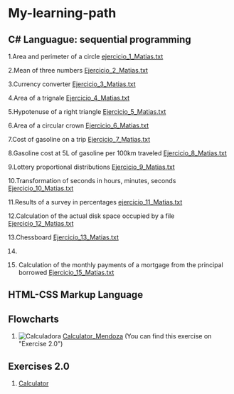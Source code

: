 # My-learning-path

## C# Languague: sequential programming

1.Area and perimeter of a circle
	[ejercicio_1_Matias.txt](https://github.com/Matias-14/My-learning-path/files/10907174/ejercicio_1_Matias.txt)

2.Mean of three numbers
  [Ejercicio_2_Matias.txt](https://github.com/Matias-14/My-learning-path/files/10907057/Ejercicio_2_Matias.txt)
  
3.Currency converter
  [Ejercicio_3_Matias.txt](https://github.com/Matias-14/My-learning-path/files/10907074/Ejercicio_3_Matias.txt)
  
4.Area of a trignale
  [Ejercicio_4_Matias.txt](https://github.com/Matias-14/My-learning-path/files/10907155/Ejercicio_4_Matias.txt)
  
5.Hypotenuse of a right triangle
  [Ejercicio_5_Matias.txt](https://github.com/Matias-14/My-learning-path/files/10907158/Ejercicio_5_Matias.txt)
  
6.Area of a circular crown
  [Ejercicio_6_Matias.txt](https://github.com/Matias-14/My-learning-path/files/10907161/Ejercicio_6_Matias.txt)

7.Cost of gasoline on a trip
  [Ejercicio_7_Matias.txt](https://github.com/Matias-14/My-learning-path/files/10907163/Ejercicio_7_Matias.txt)

8.Gasoline cost at 5L of gasoline per 100km traveled
  [Ejercicio_8_Matias.txt](https://github.com/Matias-14/My-learning-path/files/10907164/Ejercicio_8_Matias.txt)

9.Lottery proportional distributions
  [Ejercicio_9_Matias.txt](https://github.com/Matias-14/My-learning-path/files/10907167/Ejercicio_9_Matias.txt)

10.Transformation of seconds in hours, minutes, seconds
  [Ejercicio_10_Matias.txt](https://github.com/Matias-14/My-learning-path/files/10907168/Ejercicio_10_Matias.txt)

11.Results of a survey in percentages
  [ejercicio_11_Matias.txt](https://github.com/Matias-14/My-learning-path/files/10907241/ejercicio_11_Matias.txt)

 
12.Calculation of the actual disk space occupied by a file
  [Ejercicio_12_Matias.txt](https://github.com/Matias-14/My-learning-path/files/10907239/Ejercicio_12_Matias.txt)

13.Chessboard
  [Ejercicio_13_Matias.txt](https://github.com/Matias-14/My-learning-path/files/10907238/Ejercicio_13_Matias.txt)

14.


15. Calculation of the monthly payments of a mortgage from the principal borrowed
  [Ejercicio_15_Matias.txt](https://github.com/Matias-14/My-learning-path/files/10907244/Ejercicio_15_Matias.txt)


## HTML-CSS Markup Language

## Flowcharts

1. ![Calculadora](https://user-images.githubusercontent.com/123888488/223506486-e2e40c12-d6f3-469f-a37a-4906b04da0f1.png)
	[Calculator_Mendoza](https://raw.githubusercontent.com/Matias-14/My-learning-path/main/10/Exercises%202.0/Calculator_Matias.cs) (You can find this exercise on "Exercise 2.0")
	
	
## Exercises 2.0
1. [Calculator](https://raw.githubusercontent.com/Matias-14/My-learning-path/main/10/Exercises%202.0/Calculator_Matias.cs)
	
